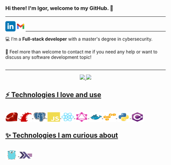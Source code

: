 ### Hi there! I'm Igor, welcome to my GitHub. 🌱

<hr />


<a href="https://www.linkedin.com/in/ihor-tsykalo-331584b5/">
  <img align="left" width="32px" src="https://raw.githubusercontent.com/edent/SuperTinyIcons/master/images/svg/linkedin.svg"  />
</a>
<a href="mailto:ihor.tsykalo@gmail.com">
  <img align="left" width="32px" src="https://raw.githubusercontent.com/edent/SuperTinyIcons/master/images/svg/gmail.svg" />
</a>
<br/>
<hr />


💻 I’m a **Full-stack developer** with a master's degree in cybersecurity. </br> </br>
💬 Feel more than welcome to contact me if you need any help or want to discuss any software development topic! </br></br>
   
<hr />

<div align="center">
  <a href="https://github.com/iSarCasm">
  <img height="180em" src="https://github-readme-stats.vercel.app/api?username=isarcasm&theme=dracula&include_all_commits=true&count_private=true"/>
  <img height="180em" src="https://github-readme-stats.vercel.app/api/top-langs/?username=isarcasm&layout=compact&theme=dracula"/>
</div>

## ⚡ Technologies I love and use
  
<div style="display: inline_block"><br>
  <img align="center" alt="Ruby" height="30" width="40" src="https://raw.githubusercontent.com/devicons/devicon/master/icons/ruby/ruby-original.svg">
  <img align="center" alt="Ruby" height="30" width="40" src="https://raw.githubusercontent.com/devicons/devicon/master/icons/rails/rails-plain.svg">
  <img align="center" alt="PostgreSQL" height="30" width="40" src="https://raw.githubusercontent.com/devicons/devicon/master/icons/postgresql/postgresql-original.svg">
  <img align="center" alt="js" height="30" width="40" src="https://raw.githubusercontent.com/devicons/devicon/master/icons/javascript/javascript-plain.svg">
  <img align="center" alt="react" height="30" width="40" src="https://raw.githubusercontent.com/devicons/devicon/master/icons/react/react-original.svg">
  <img align="center" alt="GraphQL" height="30" width="40" src="https://raw.githubusercontent.com/devicons/devicon/master/icons/graphql/graphql-plain.svg">
  <img align="center" alt="Docker" height="30" width="40" src="https://raw.githubusercontent.com/devicons/devicon/master/icons/docker/docker-original.svg">
  <img align="center" alt="AWS" height="30" width="40" src="https://raw.githubusercontent.com/devicons/devicon/master/icons/amazonwebservices/amazonwebservices-original.svg"> 
  <img align="center" alt="python" height="30" width="40" src="https://raw.githubusercontent.com/devicons/devicon/master/icons/python/python-original.svg">
  <img align="center" alt="csharp" height="30" width="40" src="https://raw.githubusercontent.com/devicons/devicon/master/icons/csharp/csharp-original.svg">
</div>
  
## :sparkles: Technologies I am curious about
  
<div style="display: inline_block"><br>
  <img align="center" alt="Go" height="30" width="40" src="https://raw.githubusercontent.com/devicons/devicon/master/icons/go/go-original.svg">
  <img align="center" alt="Haskell" height="30" width="40" src="https://raw.githubusercontent.com/devicons/devicon/master/icons/haskell/haskell-original.svg">
</div>
